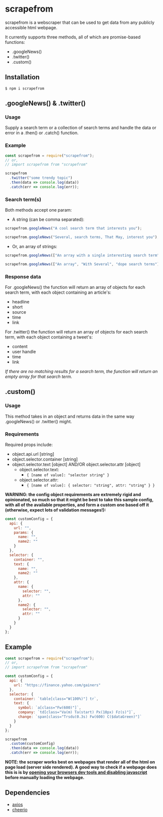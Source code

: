# scrapefrom

scrapefrom is a webscraper that can be used to get data from any publicly accessible html webpage.

It currently supports three methods, all of which are promise-based functions:

- .googleNews()
- .twitter()
- .custom()

## Installation

```
$ npm i scrapefrom
```

## .googleNews() & .twitter()

### Usage

Supply a search term or a collection of search terms and handle the data or error in a .then() or .catch() function.

### Example

```javascript
const scrapefrom = require("scrapefrom");
// or,
// import scrapefrom from "scrapefrom"

scrapefrom
  .twitter("some trendy topic")
  .then(data => console.log(data))
  .catch(err => console.log(err));
```

### Search term(s)

Both methods accept one param:

- A string (can be comma separated):

```javascript
scrapefrom.googleNews("A cool search term that interests you");
```

```javascript
scrapefrom.googleNews("Several, search terms, That May, interest you");
```

- Or, an array of strings:

```javascript
scrapefrom.googleNews(["An array with a single interesting search term"]);
```

```javascript
scrapefrom.googleNews(["An array", "With Several", "dope search terms"]);
```

### Response data

For .googleNews() the function will return an array of objects for each search term, with each object containing an article's:

- headline
- short
- source
- time
- link

For .twitter() the function will return an array of objects for each search term, with each object containing a tweet's:

- content
- user handle
- time
- link

_If there are no matching results for a search term, the function will return an empty array for that search term._

## .custom()

### Usage

This method takes in an object and returns data in the same way .googleNews() or .twitter() might.

### Requirements

Required props include:

- object.api.url [string]
- object.selector.container [string]
- object.selector.text [object] AND/OR object.selector.attr [object]
  - object.selector.text:
    - `{ [name of value]: "selector string" }`
  - object.selector.attr:
    - `{ [name of value]: { selector: "string", attr: "string" } }`

**WARNING: the config object requirements are extremely rigid and opinionated, so much so that it might be best to take this sample config, with all of the available properties, and form a custom one based off it (otherwise, expect lots of validation messages!):**

```javascript
const customConfig = {
  api: {
    url: "",
    params: {
      name: "",
      name2: ""
    }
  },
  selector: {
    container: "",
    text: {
      name: "",
      name2: ""
    },
    attr: {
      name: {
        selector: "",
        attr: ""
      },
      name2: {
        selector: "",
        attr: ""
      }
    }
  }
};
```

## Example

```javascript
const scrapefrom = require("scrapefrom");
// or,
// import scrapefrom from "scrapefrom"

const customConfig = {
  api: {
    url: "https://finance.yahoo.com/gainers"
  },
  selector: {
    container: `table[class="W(100%)"] tr`,
    text: {
      symbol: `a[class="Fw(600)"]`,
      company: `td[class="Va(m) Ta(start) Px(10px) Fz(s)"]`,
      change: `span[class="Trsdu(0.3s) Fw(600) C($dataGreen)"]`
    }
  }
};

scrapefrom
  .custom(customConfig)
  .then(data => console.log(data))
  .catch(err => console.log(err));
```

**NOTE: the scraper works best on webpages that render all of the html on page load (server side rendered). A good way to check if a webpage does this is is by [opening your browsers dev tools and disabling javascript](https://developers.google.com/web/tools/chrome-devtools/javascript/disable) before manually loading the webpage.**

## Dependencies

- [axios](https://www.npmjs.com/package/axios)
- [cheerio](https://www.npmjs.com/package/cheerio)
